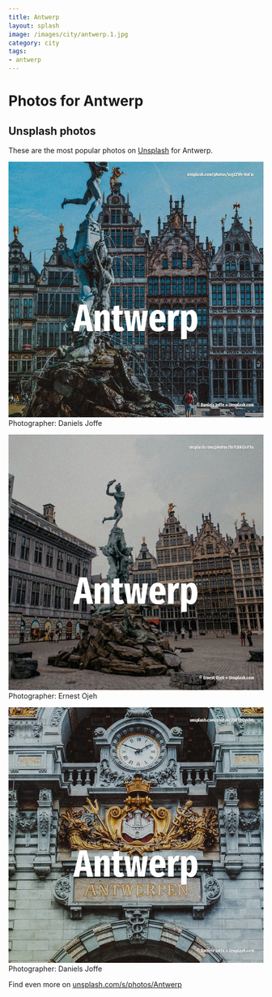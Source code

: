 ```yaml
---
title: Antwerp
layout: splash
image: /images/city/antwerp.1.jpg
category: city
tags:
- antwerp
---
```

# Photos for Antwerp
 
## Unsplash photos
These are the most popular photos on [Unsplash](https://unsplash.com) for Antwerp.
 
![Antwerp](/images/city/antwerp.1.jpg)
Photographer:  Daniels Joffe
 
![Antwerp](/images/city/antwerp.2.jpg)
Photographer:  Ernest Ojeh
 
![Antwerp](/images/city/antwerp.3.jpg)
Photographer:  Daniels Joffe
 
Find even more on [unsplash.com/s/photos/Antwerp](https://unsplash.com/s/photos/Antwerp)
 
